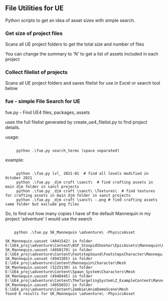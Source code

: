 

## File Utilities for UE

Python scripts to get an idea of asset sizes with simple search.

### Get size of project files
Scans all UE project folders to get the total size and number of files


You can change the summary to 'N' to get a list of assets included in each project


### Collect filelist of projects
Scans all UE project folders and saves filelist for use in Excel or search tool below


### fue - simple File Search for UE

fue.py - Find UE4 files, packages, assets

uses the full filelist generated by create_ue4_filelist.py to
find project details.

usage:

```

     python .\fue.py search_terms (space separated)

```

example:

```

     python .\fue.py lvl_ 2021-01  # find all levels modified in October 2021
     python .\fue.py _djm craft \sanct\  # find crafting assets in main djm folder in sanct projects
     python .\fue.py _djm craft \sanct\ \Textures\  # find textures for crafting assets in main djm folder in sanct projects
     python .\fue.py _djm craft \sanct\ -.png # find crafting assets same folder but exclude png files

```

So, to find out how many copies I have of the default Mannequin in my project 'adventure' I would use the search

```

    python .\fue.py SK_Mannequin \adventure\ -PhysicsAsset

SK_Mannequin.uasset (4041542) in folder E:\UE4_proj\adventure\Content\BSP_StoopidShooter\EpicAssets\Mannequin\Character\Mesh
SK_Mannequin.uasset (4050179) in folder E:\UE4_proj\adventure\Content\FootstepSound\FootstepsCharacter\Mannequin\Character\Mesh
SK_Mannequin.uasset (4943365) in folder E:\UE4_proj\adventure\Content\Mannequin\Character\Mesh
SK_Mannequin.uasset (3225139) in folder E:\UE4_proj\adventure\Content\Spawn_System\Characters\Mesh
SK_Mannequin.uasset (4940445) in folder E:\UE4_proj\adventure\Content\TheTargetingSystem\Z_ExampleContent\Mannequin\Character\Mesh
SK_Mannequin.uasset (4055032) in folder E:\UE4_proj\adventure\Content\Zombie\AnimDemoScene\Mesh
found 6 results for SK_Mannequin \adventure\ -PhysicsAsset

```


